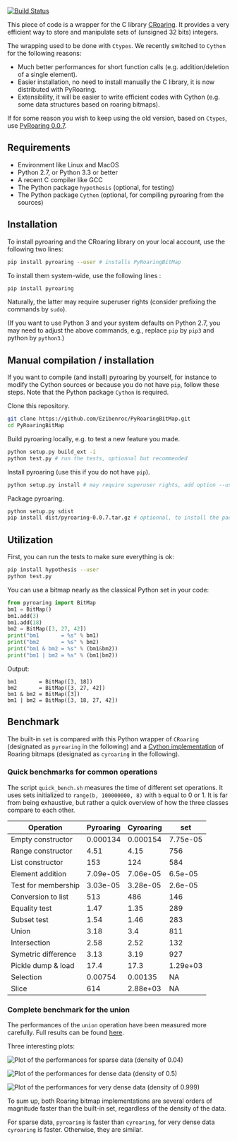 [![Build Status](https://travis-ci.org/Ezibenroc/PyRoaringBitMap.svg?branch=master)](https://travis-ci.org/Ezibenroc/PyRoaringBitMap)

This piece of code is a wrapper for the C library [CRoaring](https://github.com/RoaringBitmap/CRoaring).
It provides a very efficient way to store and manipulate sets of (unsigned 32 bits) integers.

The wrapping used to be done with ``Ctypes``. We recently switched to ``Cython`` for the following reasons:

* Much better performances for short function calls (e.g. addition/deletion of a single element).
* Easier installation, no need to install manually the C library, it is now distributed with PyRoaring.
* Extensibility, it will be easier to write efficient codes with Cython (e.g. some data structures based on roaring bitmaps).

If for some reason you wish to keep using the old version, based on ``Ctypes``, use [PyRoaring 0.0.7](https://github.com/Ezibenroc/PyRoaringBitMap/tree/0.0.7).

## Requirements

- Environment like Linux and MacOS
- Python 2.7, or Python 3.3 or better
- A recent C compiler like GCC
- The Python package ``hypothesis`` (optional, for testing)
- The Python package ``Cython`` (optional, for compiling pyroaring from the sources)

## Installation


To install pyroaring and the CRoaring library on your local account, use the following two lines:
```bash
pip install pyroaring --user # installs PyRoaringBitMap
```
To install them  system-wide, use the following lines :
```bash
pip install pyroaring
```

Naturally, the latter may require superuser rights (consider prefixing the commands by  ``sudo``).


(If you want to use Python 3 and your system defaults on Python 2.7, you may need to adjust the above commands, e.g., replace ``pip`` by ``pip3`` and python by ``python3``.)

## Manual compilation / installation

If you want to compile (and install) pyroaring by yourself, for instance to modify the Cython sources or because you do not have ``pip``, follow these steps.
Note that the Python package ``Cython`` is required.

Clone this repository.
```bash
git clone https://github.com/Ezibenroc/PyRoaringBitMap.git
cd PyRoaringBitMap
```

Build pyroaring locally, e.g. to test a new feature you made.
```bash
python setup.py build_ext -i
python test.py # run the tests, optionnal but recommended
```

Install pyroaring (use this if you do not have ``pip``).
```bash
python setup.py install # may require superuser rights, add option --user if you wish to install it on your local account 
```

Package pyroaring.
```bash
python setup.py sdist
pip install dist/pyroaring-0.0.7.tar.gz # optionnal, to install the package
```

## Utilization

First, you can run the tests to make sure everything is ok:
```bash
pip install hypothesis --user
python test.py
```

You can use a bitmap nearly as the classical Python set in your code:
```python
from pyroaring import BitMap
bm1 = BitMap()
bm1.add(3)
bm1.add(18)
bm2 = BitMap([3, 27, 42])
print("bm1       = %s" % bm1)
print("bm2       = %s" % bm2)
print("bm1 & bm2 = %s" % (bm1&bm2))
print("bm1 | bm2 = %s" % (bm1|bm2))
```

Output:
```
bm1       = BitMap([3, 18])
bm2       = BitMap([3, 27, 42])
bm1 & bm2 = BitMap([3])
bm1 | bm2 = BitMap([3, 18, 27, 42])
```

## Benchmark

The built-in `set` is compared with this Python wrapper of `CRoaring` (designated as `pyroaring` in the following) and a [Cython implementation](https://github.com/andreasvc/roaringbitmap) of Roaring bitmaps (designated as `cyroaring` in the following).

### Quick benchmarks for common operations

The script ``quick_bench.sh`` measures the time of different set operations. It uses sets initialized to ``range(b, 100000000, 8)`` with ``b`` equal to 0 or 1. It is far from being exhaustive, but rather a quick overview of how the three classes compare to each other.

| Operation           | Pyroaring | Cyroaring |      set |
| ------------------- | --------- | --------- | -------- |
| Empty constructor   |  0.000134 |  0.000154 | 7.75e-05 |
| Range constructor   |      4.51 |      4.15 |      756 |
| List constructor    |       153 |       124 |      584 |
| Element addition    |  7.09e-05 |  7.06e-05 |  6.5e-05 |
| Test for membership |  3.03e-05 |  3.28e-05 |  2.6e-05 |
| Conversion to list  |       513 |       486 |      146 |
| Equality test       |      1.47 |      1.35 |      289 |
| Subset test         |      1.54 |      1.46 |      283 |
| Union               |      3.18 |       3.4 |      811 |
| Intersection        |      2.58 |      2.52 |      132 |
| Symetric difference |      3.13 |      3.19 |      927 |
| Pickle dump & load  |      17.4 |      17.3 | 1.29e+03 |
| Selection           |   0.00754 |   0.00135 |       NA |
| Slice               |       614 |  2.88e+03 |       NA |

### Complete benchmark for the union

The performances of the `union` operation have been measured more carefully. Full results can be found [here](https://github.com/Ezibenroc/roaring_analysis/blob/master/python_analysis.ipynb).

Three interesting plots:

![Plot of the performances for sparse data (density of 0.04)](benchmark_sparse.png)

![Plot of the performances for dense data (density of 0.5)](benchmark_dense.png)

![Plot of the performances for very dense data (density of 0.999)](benchmark_very_dense.png)

To sum up, both Roaring bitmap implementations are several orders of magnitude faster than the built-in set, regardless of the density of the data.

For sparse data, `pyroaring` is faster than `cyroaring`, for very dense data `cyroaring` is faster. Otherwise, they are similar.
